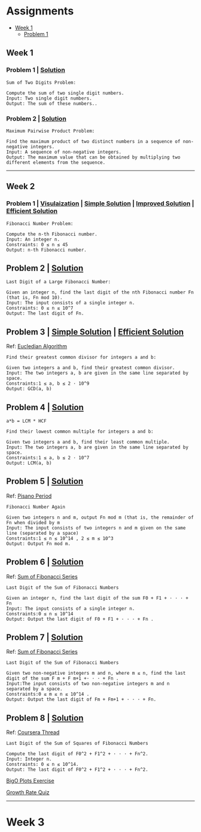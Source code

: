 # Assignments

- [Week 1](#week-1)
  - [Problem 1](#problem-1--solution)

## Week 1

### Problem 1 | [Solution](Week1/1_1_APlusB.py)

```text
Sum of Two Digits Problem:

Compute the sum of two single digit numbers.
Input: Two single digit numbers.
Output: The sum of these numbers..
```

### Problem 2 | [Solution](Week1/2_1_max_pairwise_product.py)

```text
Maximum Pairwise Product Problem:

Find the maximum product of two distinct numbers in a sequence of non-negative integers.
Input: A sequence of non-negative integers.
Output: The maximum value that can be obtained by multiplying two different elements from the sequence.
```

***

## Week 2

### Problem 1 | [Visulaization](https://www.cs.usfca.edu/~galles/visualization/DPFib.html) | [Simple Solution](Week2/1_1_Fibonacci_naive.py) | [Improved Solution](Week2/1_2_Fibonacci_improved.py) | [Efficient Solution](Week2/1_3_Fibonacci_efficient.py)

```text
Fibonacci Number Problem:

Compute the n-th Fibonacci number.
Input: An integer n.
Constraints: 0 ≤ n ≤ 45
Output: n-th Fibonacci number.
```

## Problem 2 | [Solution](Week2/2_1_Fibonacci_last_digit.py)

```text
Last Digit of a Large Fibonacci Number:

Given an integer n, find the last digit of the nth Fibonacci number Fn (that is, Fn mod 10).
Input: The input consists of a single integer n.
Constraints: 0 ≤ n ≤ 10^7
Output: The last digit of Fn.
```

## Problem 3 | [Simple Solution](Week2/gcd_naive.py) | [Efficient Solution](Week2/3_2_gcd_efficient.py)

Ref: [Eucledian Algorithm](https://www.khanacademy.org/computing/computer-science/cryptography/modarithmetic/a/the-euclidean-algorithm)

```text
Find their greatest common divisor for integers a and b:

Given two integers a and b, find their greatest common divisor.
Input: The two integers a, b are given in the same line separated by space.
Constraints:1 ≤ a, b ≤ 2 · 10^9
Output: GCD(a, b)
```

## Problem 4 | [Solution](Week2/4_1_lcm_efficient.py)

```text
a*b = LCM * HCF
```

```text
Find their lowest common multiple for integers a and b:

Given two integers a and b, find their least common multiple.
Input: The two integers a, b are given in the same line separated by space.
Constraints:1 ≤ a, b ≤ 2 · 10^7
Output: LCM(a, b)
```

## Problem 5 | [Solution](Week2/5_1_finonacci_again.py)

Ref: [Pisano Period](https://en.wikipedia.org/wiki/Pisano_period)

```text
Fibonacci Number Again

Given two integers n and m, output Fn mod m (that is, the remainder of Fn when divided by m
Input: The input consists of two integers n and m given on the same line (separated by a space)
Constraints:1 ≤ n ≤ 10^14 , 2 ≤ m ≤ 10^3
Output: Output Fn mod m.
```

## Problem 6 | [Solution](Week2/6_1_last_digit_sum_fibonacci.py)

Ref: [Sum of Fibonacci Series](https://stackoverflow.com/a/40930139/2613005)

```text
Last Digit of the Sum of Fibonacci Numbers

Given an integer n, find the last digit of the sum F0 + F1 + · · · + Fn
Input: The input consists of a single integer n.
Constraints:0 ≤ n ≤ 10^14
Output: Output the last digit of F0 + F1 + · · · + Fn .
```

## Problem 7 | [Solution](Week2/7_1_last_digit_sum_fibonacci_again.py)

Ref: [Sum of Fibonacci Series](https://stackoverflow.com/a/40930139/2613005)

```text
Last Digit of the Sum of Fibonacci Numbers

Given two non-negative integers m and n, where m ≤ n, find the last digit of the sum F m + F m+1 +· · · + Fn .
Input:The input consists of two non-negative integers m and n separated by a space.
Constraints:0 ≤ m ≤ n ≤ 10^14 .
Output: Output the last digit of Fm + Fm+1 + · · · + Fn.
```

## Problem 8 | [Solution](Week2/8_1_last_digit_square_sum_finonacci_again.py)

Ref: [Coursera Thread](https://www.coursera.org/learn/algorithmic-toolbox/discussions/weeks/2/threads/Cd8shVFZEeivzw657cHXhg/replies/sn1STA7zEemZUwrw3z8SgA/comments/hKcm49bkTnenJuPW5O53MA)

```text
Last Digit of the Sum of Squares of Fibonacci Numbers

Compute the last digit of F0^2 + F1^2 + · · · + Fn^2.
Input: Integer n.
Constraints: 0 ≤ n ≤ 10^14.
Output: The last digit of F0^2 + F1^2 + · · · + Fn^2.
```

[BigO Plots Exercise](Week2/bigOPlots.ipynb)

[Growth Rate Quiz](Week2/algorithmic-toolbox-quiz-growth-rate.pdf)

***

# Week 3

